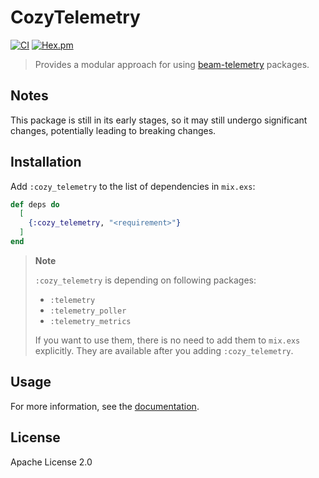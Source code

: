 # CozyTelemetry

[![CI](https://github.com/cozy-elixir/cozy_telemetry/actions/workflows/ci.yml/badge.svg)](https://github.com/cozy-elixir/cozy_telemetry/actions/workflows/ci.yml)
[![Hex.pm](https://img.shields.io/hexpm/v/cozy_telemetry.svg)](https://hex.pm/packages/cozy_telemetry)

> Provides a modular approach for using [beam-telemetry](https://github.com/beam-telemetry) packages.

## Notes

This package is still in its early stages, so it may still undergo significant changes, potentially leading to breaking changes.

## Installation

Add `:cozy_telemetry` to the list of dependencies in `mix.exs`:

```elixir
def deps do
  [
    {:cozy_telemetry, "<requirement>"}
  ]
end
```

> **Note**
>
> `:cozy_telemetry` is depending on following packages:
>
> - `:telemetry`
> - `:telemetry_poller`
> - `:telemetry_metrics`
>
> If you want to use them, there is no need to add them to `mix.exs` explicitly. They are available after you adding `:cozy_telemetry`.

## Usage

For more information, see the [documentation](https://hexdocs.pm/cozy_telemetry/CozyTelemetry.html).

## License

Apache License 2.0
